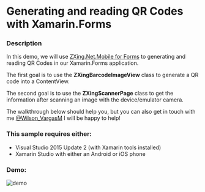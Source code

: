 # Generating and reading QR Codes with Xamarin.Forms

### Description
In this demo, we will use [ZXing.Net.Mobile for Forms](https://components.xamarin.com/gettingstarted/zxing.net.mobile.forms) to generating and reading QR Codes in our Xamarin.Forms application.

The first goal is to use the **ZXingBarcodeImageView** class to generate a QR code into a ContentView.


The second goal is to use the **ZXingScannerPage** class to get the information after scanning an image with the device/emulator camera. 


The walkthrough below should help you, but you can also get in touch with me [@Wilson_VargasM](https://twitter.com/Wilson_VargasM)  I will be happy to help!

### This sample requires either:

- Visual Studio 2015 Update 2 (with Xamarin tools installed)
- Xamarin Studio with either an Android or iOS phone

### Demo:

![demo](https://media.giphy.com/media/3ohzdH1jijpzGUIVgs/giphy.gif)
